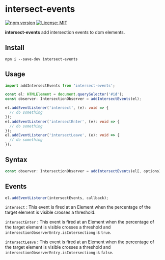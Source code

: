# intersect-events

[![npm version](https://badge.fury.io/js/intersect-events.svg)](https://badge.fury.io/js/intersect-events)
[![License: MIT](https://img.shields.io/badge/License-MIT-yellow.svg)](https://opensource.org/licenses/MIT)

**intersect-events** add intersection events to dom elements.

## Install

`npm i --save-dev intersect-events`

## Usage

```typescript
import addIntersectEvents from 'intersect-events';

const el: HTMLElement = document.querySelector('#id');
const observer: IntersectionObserver = addIntersectEvents(el);

el.addEventListener('intersect', (e): void => {
  // do something
});
el.addEventListener('intersectEnter', (e): void => {
  // do something
});
el.addEventListener('intersectLeave', (e): void => {
  // do something
});
```

## Syntax

```typescript
const observer: IntersectionObserver = addIntersectEvents(el[, options]);
```

## Events

```typescript
el.addEventListener(intersectEvents, callback);
```

```intersect``` : This event is fired at an Element when the percentage of the target element is visible crosses a threshold.

```intersectEnter``` : This event is fired at an Element when the percentage of the target element is visible crosses a threshold and ```intersectionObserverEntry.isIntersectiong``` is ```true```.

```intersectLeave``` : This event is fired at an Element when the percentage of the target element is visible crosses a threshold and ```intersectionObserverEntry.isIntersectiong``` is ```false```.
